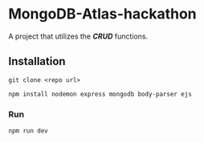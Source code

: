 # MongoDB-Atlas-hackathon
A project that utilizes the ***CRUD*** functions.
## Installation
```git clone <repo url>```

```npm install nodemon express mongodb body-parser ejs```

### Run
```npm run dev```

